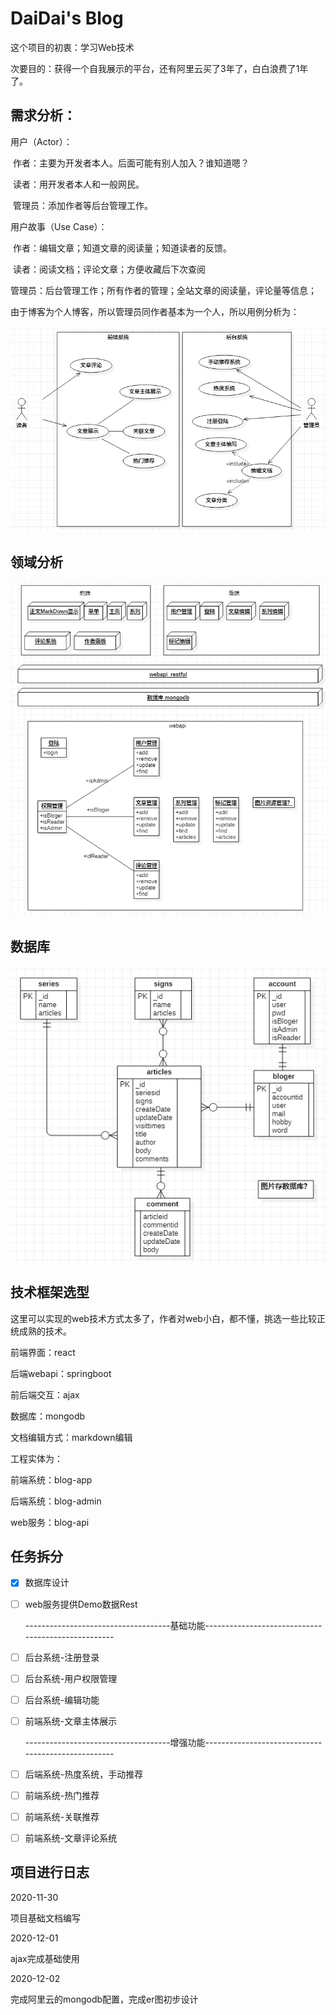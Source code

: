 # DaiDai's Blog

这个项目的初衷：学习Web技术

次要目的：获得一个自我展示的平台，还有阿里云买了3年了，白白浪费了1年了。



## 需求分析：

用户（Actor）：

​		作者：主要为开发者本人。后面可能有别人加入？谁知道嗯？

​		读者：用开发者本人和一般网民。

​		管理员：添加作者等后台管理工作。

用户故事（Use Case）：

​		作者：编辑文章；知道文章的阅读量；知道读者的反馈。

​		读者：阅读文档；评论文章；方便收藏后下次查阅

​		管理员：后台管理工作；所有作者的管理；全站文章的阅读量，评论量等信息；



由于博客为个人博客，所以管理员同作者基本为一个人，所以用例分析为：



 ![需求分析](project-manage/img/需求分析.png)

## 领域分析

 ![领域分析](project-manage/img/领域分析.png)



## 数据库

 ![数据库](project-manage/img/er数据图.png)



## 技术框架选型

这里可以实现的web技术方式太多了，作者对web小白，都不懂，挑选一些比较正统成熟的技术。

前端界面：react

后端webapi：springboot

前后端交互：ajax

数据库：mongodb

文档编辑方式：markdown编辑



工程实体为：

前端系统：blog-app

后端系统：blog-admin

web服务：blog-api



## 任务拆分

- [x] 数据库设计

- [ ] web服务提供Demo数据Rest

  ------------------------------------基础功能---------------------------------------------------

- [ ] 后台系统-注册登录

- [ ] 后台系统-用户权限管理

- [ ] 后台系统-编辑功能

- [ ] 前端系统-文章主体展示

  ------------------------------------增强功能---------------------------------------------------

- [ ] 后端系统-热度系统，手动推荐

- [ ] 前端系统-热门推荐

- [ ] 前端系统-关联推荐

- [ ] 前端系统-文章评论系统





## 项目进行日志

2020-11-30 

项目基础文档编写

2020-12-01

ajax完成基础使用

2020-12-02

完成阿里云的mongodb配置，完成er图初步设计